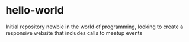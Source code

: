 # hello-world
Initial repository
newbie in the world of programming, looking to create a responsive website that includes calls to meetup events
